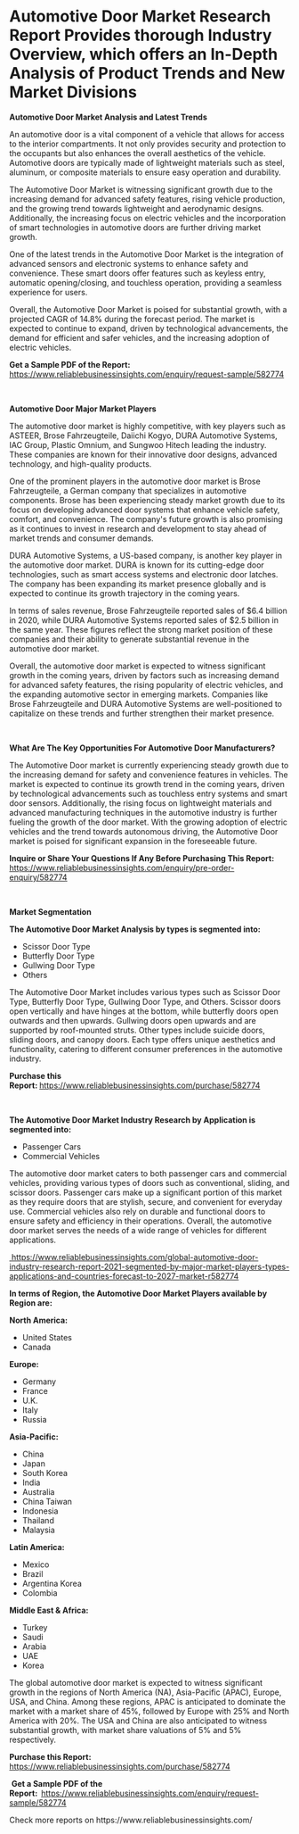 <p><h1>Automotive Door Market Research Report Provides thorough Industry Overview, which offers an In-Depth Analysis of Product Trends and New Market Divisions</h1></p><p><strong>Automotive Door Market Analysis and Latest Trends</strong></p>
<p><p>An automotive door is a vital component of a vehicle that allows for access to the interior compartments. It not only provides security and protection to the occupants but also enhances the overall aesthetics of the vehicle. Automotive doors are typically made of lightweight materials such as steel, aluminum, or composite materials to ensure easy operation and durability.</p><p>The Automotive Door Market is witnessing significant growth due to the increasing demand for advanced safety features, rising vehicle production, and the growing trend towards lightweight and aerodynamic designs. Additionally, the increasing focus on electric vehicles and the incorporation of smart technologies in automotive doors are further driving market growth.</p><p>One of the latest trends in the Automotive Door Market is the integration of advanced sensors and electronic systems to enhance safety and convenience. These smart doors offer features such as keyless entry, automatic opening/closing, and touchless operation, providing a seamless experience for users.</p><p>Overall, the Automotive Door Market is poised for substantial growth, with a projected CAGR of 14.8% during the forecast period. The market is expected to continue to expand, driven by technological advancements, the demand for efficient and safer vehicles, and the increasing adoption of electric vehicles.</p></p>
<p><strong>Get a Sample PDF of the Report:&nbsp;</strong> <a href="https://www.reliablebusinessinsights.com/enquiry/request-sample/582774">https://www.reliablebusinessinsights.com/enquiry/request-sample/582774</a></p>
<p>&nbsp;</p>
<p><strong>Automotive Door Major Market Players</strong></p>
<p><p>The automotive door market is highly competitive, with key players such as ASTEER, Brose Fahrzeugteile, Daiichi Kogyo, DURA Automotive Systems, IAC Group, Plastic Omnium, and Sungwoo Hitech leading the industry. These companies are known for their innovative door designs, advanced technology, and high-quality products. </p><p>One of the prominent players in the automotive door market is Brose Fahrzeugteile, a German company that specializes in automotive components. Brose has been experiencing steady market growth due to its focus on developing advanced door systems that enhance vehicle safety, comfort, and convenience. The company's future growth is also promising as it continues to invest in research and development to stay ahead of market trends and consumer demands.</p><p>DURA Automotive Systems, a US-based company, is another key player in the automotive door market. DURA is known for its cutting-edge door technologies, such as smart access systems and electronic door latches. The company has been expanding its market presence globally and is expected to continue its growth trajectory in the coming years.</p><p>In terms of sales revenue, Brose Fahrzeugteile reported sales of $6.4 billion in 2020, while DURA Automotive Systems reported sales of $2.5 billion in the same year. These figures reflect the strong market position of these companies and their ability to generate substantial revenue in the automotive door market.</p><p>Overall, the automotive door market is expected to witness significant growth in the coming years, driven by factors such as increasing demand for advanced safety features, the rising popularity of electric vehicles, and the expanding automotive sector in emerging markets. Companies like Brose Fahrzeugteile and DURA Automotive Systems are well-positioned to capitalize on these trends and further strengthen their market presence.</p></p>
<p>&nbsp;</p>
<p><strong>What Are The Key Opportunities For Automotive Door Manufacturers?</strong></p>
<p><p>The Automotive Door market is currently experiencing steady growth due to the increasing demand for safety and convenience features in vehicles. The market is expected to continue its growth trend in the coming years, driven by technological advancements such as touchless entry systems and smart door sensors. Additionally, the rising focus on lightweight materials and advanced manufacturing techniques in the automotive industry is further fueling the growth of the door market. With the growing adoption of electric vehicles and the trend towards autonomous driving, the Automotive Door market is poised for significant expansion in the foreseeable future.</p></p>
<p><strong>Inquire or Share Your Questions If Any Before Purchasing This Report:</strong> <a href="https://www.reliablebusinessinsights.com/enquiry/pre-order-enquiry/582774">https://www.reliablebusinessinsights.com/enquiry/pre-order-enquiry/582774</a></p>
<p>&nbsp;</p>
<p><strong>Market Segmentation</strong></p>
<p><strong>The Automotive Door Market Analysis by types is segmented into:</strong></p>
<p><ul><li>Scissor Door Type</li><li>Butterfly Door Type</li><li>Gullwing Door Type</li><li>Others</li></ul></p>
<p><p>The Automotive Door Market includes various types such as Scissor Door Type, Butterfly Door Type, Gullwing Door Type, and Others. Scissor doors open vertically and have hinges at the bottom, while butterfly doors open outwards and then upwards. Gullwing doors open upwards and are supported by roof-mounted struts. Other types include suicide doors, sliding doors, and canopy doors. Each type offers unique aesthetics and functionality, catering to different consumer preferences in the automotive industry.</p></p>
<p><strong>Purchase this Report:&nbsp;</strong><a href="https://www.reliablebusinessinsights.com/purchase/582774">https://www.reliablebusinessinsights.com/purchase/582774</a></p>
<p>&nbsp;</p>
<p><strong>The Automotive Door Market Industry Research by Application is segmented into:</strong></p>
<p><ul><li>Passenger Cars</li><li>Commercial Vehicles</li></ul></p>
<p><p>The automotive door market caters to both passenger cars and commercial vehicles, providing various types of doors such as conventional, sliding, and scissor doors. Passenger cars make up a significant portion of this market as they require doors that are stylish, secure, and convenient for everyday use. Commercial vehicles also rely on durable and functional doors to ensure safety and efficiency in their operations. Overall, the automotive door market serves the needs of a wide range of vehicles for different applications.</p></p>
<p><a href="https://www.reliablebusinessinsights.com/global-automotive-door-industry-research-report-2021-segmented-by-major-market-players-types-applications-and-countries-forecast-to-2027-market-r582774">&nbsp;https://www.reliablebusinessinsights.com/global-automotive-door-industry-research-report-2021-segmented-by-major-market-players-types-applications-and-countries-forecast-to-2027-market-r582774</a></p>
<p><strong>In terms of Region, the Automotive Door Market Players available by Region are:</strong></p>
<p>
    <p> <strong> North America: </strong>
        <ul>
            <li>United States</li>
            <li>Canada</li>
        </ul>
        </p> 
    <p> <strong> Europe: </strong>
        <ul>
            <li>Germany</li>
            <li>France</li>
            <li>U.K.</li>
            <li>Italy</li>
            <li>Russia</li>
        </ul>
        </p> 
    <p> <strong> Asia-Pacific: </strong>
        <ul>
            <li>China</li>
            <li>Japan</li>
            <li>South Korea</li>
            <li>India</li>
            <li>Australia</li>
            <li>China Taiwan</li>
            <li>Indonesia</li>
            <li>Thailand</li>
            <li>Malaysia</li>
        </ul>
        </p> 
    <p> <strong> Latin America: </strong>
        <ul>
            <li>Mexico</li>
            <li>Brazil</li>
            <li>Argentina Korea</li>
            <li>Colombia</li>
        </ul>
        </p> 
    <p> <strong> Middle East & Africa: </strong>
        <ul>
            <li>Turkey</li>
            <li>Saudi</li>
            <li>Arabia</li>
            <li>UAE</li>
            <li>Korea</li>
        </ul>
    </p>
    </p>
<p><p>The global automotive door market is expected to witness significant growth in the regions of North America (NA), Asia-Pacific (APAC), Europe, USA, and China. Among these regions, APAC is anticipated to dominate the market with a market share of 45%, followed by Europe with 25% and North America with 20%. The USA and China are also anticipated to witness substantial growth, with market share valuations of 5% and 5% respectively.</p></p>
<p><strong>Purchase this Report: </strong><a href="https://www.reliablebusinessinsights.com/purchase/582774">https://www.reliablebusinessinsights.com/purchase/582774</a></p>
<p>&nbsp;<strong>Get a Sample PDF of the Report:&nbsp;&nbsp;</strong><a href="https://www.reliablebusinessinsights.com/enquiry/request-sample/582774">https://www.reliablebusinessinsights.com/enquiry/request-sample/582774</a></p>
<p><strong></strong></p>
<p>Check more reports on https://www.reliablebusinessinsights.com/</p>